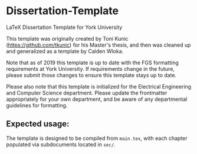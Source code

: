 # Dissertation-Template
LaTeX Dissertation Template for York University

This template was originally created by Toni Kunic (https://github.com/tkunic) for his Master's thesis, and then was cleaned up and generalized as a template by Calden Wloka.

Note that as of 2019 this template is up to date with the FGS formatting requirements at York University. If requirements change in the future, please submit those changes to ensure this template stays up to date.

Please also note that this template is initialized for the Electrical Engineering and Computer Science department. Please update the frontmatter appropriately for your own department, and be aware of any departmental guidelines for formatting.

## Expected usage:

The template is designed to be compiled from `main.tex`, with each chapter populated via subdocuments located in `sec/`.

